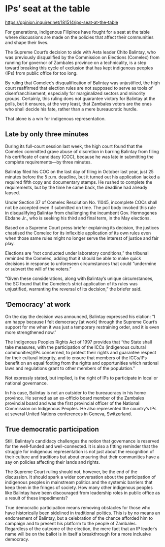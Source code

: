 # IPs’ seat at the table

https://opinion.inquirer.net/181514/ips-seat-at-the-table



For generations, indigenous Filipinos have fought for a seat at the table where discussions are made on the policies that affect their communities and shape their lives.

The Supreme Court’s decision to side with Aeta leader Chito Balintay, who was previously disqualified by the Commission on Elections (Comelec) from running for governor of Zambales province on a technicality, is a step toward breaking this cycle of exclusion that has kept indigenous peoples (IPs) from public office for too long.

By ruling that Comelec’s disqualification of Balintay was unjustified, the high court reaffirmed that election rules are not supposed to serve as tools of disenfranchisement, especially for marginalized sectors and minority groups. Certainly, this ruling does not guarantee victory for Balintay at the polls, but it ensures, at the very least, that Zambales voters are the ones who shall decide his fate, rather than a mere bureaucratic hurdle.

That alone is a win for indigenous representation.



##  Late by only three minutes



During its full-court session last week, the high court found that the Comelec committed grave abuse of discretion in barring Balintay from filing his certificate of candidacy (COC), because he was late in submitting the complete requirements—by three minutes.

Balintay filed his COC on the last day of filing in October last year, just 25 minutes before the 5 p.m. deadline, but it turned out his application lacked a required fifth copy and documentary stamps. He rushed to complete the requirements, but by the time he came back, the deadline had already lapsed.

Under Section 37 of Comelec Resolution No. 11045, incomplete COCs shall not be accepted even if submitted on time. The poll body invoked this rule in disqualifying Balintay from challenging the incumbent Gov. Hermogenes Ebdane Jr., who is seeking his third and final term, in the May elections.

Based on a Supreme Court press briefer explaining its decision, the justices chastised the Comelec for its inflexible application of its own rules even when those same rules might no longer serve the interest of justice and fair play.

Elections are “not conducted under laboratory conditions,” the tribunal reminded the Comelec, adding that it should be able to make quick decisions in response to unforeseen circumstances that could “undermine or subvert the will of the voters.”

“Given these considerations, along with Balintay’s unique circumstances, the SC found that the Comelec’s strict application of its rules was unjustified, warranting the reversal of its decision,” the briefer said.



##  ‘Democracy’ at work



On the day the decision was announced, Balintay expressed his elation: “I am happy because I felt democracy [at work] through the Supreme Court’s support for me when it was just a temporary restraining order, and it is even more strengthened now.”

The Indigenous Peoples Rights Act of 1997 provides that “the State shall take measures, with the participation of the ICCs (indigenous cultural communities)/IPs concerned, to protect their rights and guarantee respect for their cultural integrity, and to ensure that members of the ICCs/IPs benefit on an equal footing from the rights and opportunities which national laws and regulations grant to other members of the population.”

Not expressly stated, but implied, is the right of IPs to participate in local or national governance.

In his case, Balintay is not an outsider to the bureaucracy in his home province. He served as an ex-officio board member of the Zambales provincial board and was the first provincial officer of the National Commission on Indigenous Peoples. He also represented the country’s IPs at several United Nations conferences in Geneva, Switzerland.



##  True democratic participation



Still, Balintay’s candidacy challenges the notion that governance is reserved for the well-funded and well-connected. It is also a fitting reminder that the struggle for indigenous representation is not just about the recognition of their culture and traditions but about ensuring that their communities have a say on policies affecting their lands and rights.

The Supreme Court ruling should not, however, be the end of the discussion. It should spark a wider conversation about the participation of indigenous peoples in mainstream politics and the systemic barriers that keep them in the fringes of society. How many other indigenous peoples like Balintay have been discouraged from leadership roles in public office as a result of these impediments?

True democratic participation means removing obstacles for those who have historically been sidelined in traditional politics. This is by no means an endorsement of Balintay, but a celebration of the chance afforded him to campaign and to present his platform to the people of Zambales. Regardless of the outcome of the election, the mere fact that an IP leader’s name will be on the ballot is in itself a breakthrough for a more inclusive democracy.